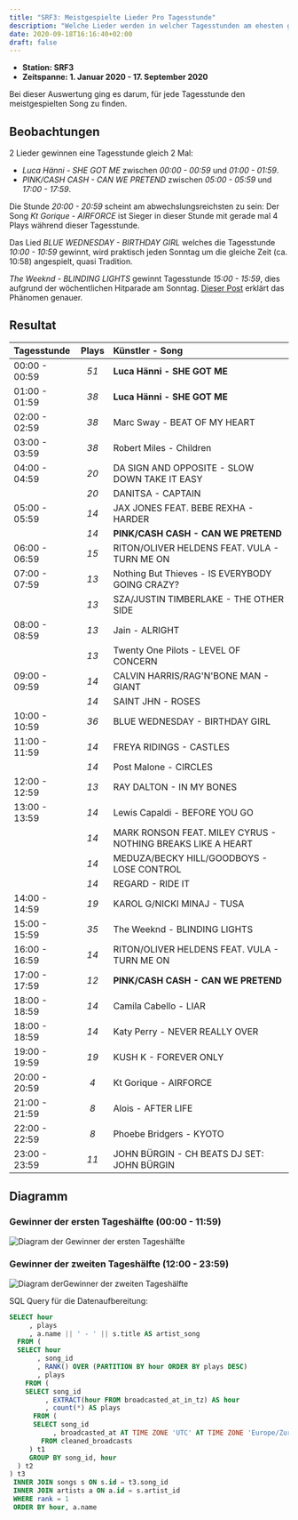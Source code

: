```yaml
---
title: "SRF3: Meistgespielte Lieder Pro Tagesstunde"
description: "Welche Lieder werden in welcher Tagesstunden am ehesten gespielt?"
date: 2020-09-18T16:16:40+02:00
draft: false
---
```


* **Station: SRF3**
* **Zeitspanne: 1. Januar 2020 - 17. September 2020**

Bei dieser Auswertung ging es darum, für jede Tagesstunde den meistgespielten Song zu finden.

## Beobachtungen

2 Lieder gewinnen eine Tagesstunde gleich 2 Mal:

- _Luca Hänni - SHE GOT ME_ zwischen _00:00 - 00:59_ und _01:00 - 01:59_.
- _PINK/CASH CASH - CAN WE PRETEND_ zwischen _05:00 - 05:59_ und _17:00 - 17:59_.

Die Stunde _20:00 - 20:59_ scheint am abwechslungsreichsten zu sein: Der Song _Kt Gorique - AIRFORCE_ ist Sieger in dieser Stunde mit gerade mal 4 Plays während dieser Tagesstunde.

Das Lied _BLUE WEDNESDAY - BIRTHDAY GIRL_ welches die Tagesstunde _10:00 - 10:59_ gewinnt, wird praktisch jeden Sonntag um die gleiche Zeit (ca. 10:58) angespielt, quasi Tradition.

_The Weeknd - BLINDING LIGHTS_ gewinnt Tagesstunde _15:00 - 15:59_, dies aufgrund der wöchentlichen Hitparade am Sonntag. [Dieser Post](posts/weeknd-blinding-lights-plays-in-tagesstunde/) erklärt das Phänomen genauer.

## Resultat

| Tagesstunde | Plays | Künstler - Song |
|:-|:-:|:-|
| 00:00 - 00:59 | _51_ | **Luca Hänni - SHE GOT ME** |
| 01:00 - 01:59 | _38_ | **Luca Hänni - SHE GOT ME** |
| 02:00 - 02:59 | _38_ | Marc Sway - BEAT OF MY HEART |
| 03:00 - 03:59 | _38_ | Robert Miles - Children |
| 04:00 - 04:59 | _20_ | DA SIGN AND OPPOSITE - SLOW DOWN TAKE IT EASY |
|               | _20_ | DANITSA - CAPTAIN |
| 05:00 - 05:59 | _14_ | JAX JONES FEAT. BEBE REXHA - HARDER |
|               | _14_ | **PINK/CASH CASH - CAN WE PRETEND** |
| 06:00 - 06:59 | _15_ | RITON/OLIVER HELDENS FEAT. VULA - TURN ME ON |
| 07:00 - 07:59 | _13_ | Nothing But Thieves - IS EVERYBODY GOING CRAZY? |
|               | _13_ | SZA/JUSTIN TIMBERLAKE - THE OTHER SIDE |
| 08:00 - 08:59 | _13_ | Jain - ALRIGHT |
|               | _13_ | Twenty One Pilots - LEVEL OF CONCERN |
| 09:00 - 09:59 | _14_ | CALVIN HARRIS/RAG'N'BONE MAN - GIANT |
|               | _14_ | SAINT JHN - ROSES |
| 10:00 - 10:59 | _36_ | BLUE WEDNESDAY - BIRTHDAY GIRL |
| 11:00 - 11:59 | _14_ | FREYA RIDINGS - CASTLES |
|               | _14_ | Post Malone - CIRCLES |
| 12:00 - 12:59 | _13_ | RAY DALTON - IN MY BONES |
| 13:00 - 13:59 | _14_ | Lewis Capaldi - BEFORE YOU GO |
|               | _14_ | MARK RONSON FEAT. MILEY CYRUS - NOTHING BREAKS LIKE A HEART |
|               | _14_ | MEDUZA/BECKY HILL/GOODBOYS - LOSE CONTROL |
|               | _14_ | REGARD - RIDE IT |
| 14:00 - 14:59 | _19_ | KAROL G/NICKI MINAJ - TUSA |
| 15:00 - 15:59 | _35_ | The Weeknd - BLINDING LIGHTS |
| 16:00 - 16:59 | _14_ | RITON/OLIVER HELDENS FEAT. VULA - TURN ME ON |
| 17:00 - 17:59 | _12_ | **PINK/CASH CASH - CAN WE PRETEND** |
| 18:00 - 18:59 | _14_ | Camila Cabello - LIAR |
| 18:00 - 18:59 | _14_ | Katy Perry - NEVER REALLY OVER |
| 19:00 - 19:59 | _19_ | KUSH K - FOREVER ONLY |
| 20:00 - 20:59 | _4_  | Kt Gorique - AIRFORCE |
| 21:00 - 21:59 | _8_  | Alois - AFTER LIFE |
| 22:00 - 22:59 | _8_  | Phoebe Bridgers - KYOTO |
| 23:00 - 23:59 | _11_ | JOHN BÜRGIN - CH BEATS DJ SET: JOHN BÜRGIN |

## Diagramm

### Gewinner der ersten Tageshälfte (00:00 - 11:59)

![Diagram der Gewinner der ersten Tageshälfte](morning_songs.jpg)

### Gewinner der zweiten Tageshälfte (12:00 - 23:59)

![Diagram derGewinner der zweiten Tageshälfte](evening_songs.jpg)

SQL Query für die Datenaufbereitung:

```sql
SELECT hour
     , plays
     , a.name || ' - ' || s.title AS artist_song
  FROM (
  SELECT hour
       , song_id
       , RANK() OVER (PARTITION BY hour ORDER BY plays DESC)
       , plays
    FROM (
    SELECT song_id
         , EXTRACT(hour FROM broadcasted_at_in_tz) AS hour
         , count(*) AS plays
      FROM (
      SELECT song_id
           , broadcasted_at AT TIME ZONE 'UTC' AT TIME ZONE 'Europe/Zurich' broadcasted_at_in_tz
        FROM cleaned_broadcasts
     ) t1
     GROUP BY song_id, hour
  ) t2
) t3
 INNER JOIN songs s ON s.id = t3.song_id
 INNER JOIN artists a ON a.id = s.artist_id
 WHERE rank = 1
 ORDER BY hour, a.name
```
